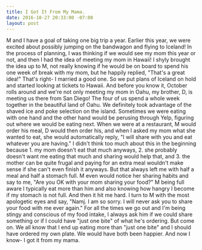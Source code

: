 ```yaml
---
title: I Got It From My Mama.
date: 2016-10-27 20:33:00 -07:00
layout: post
---
```


M and I have a goal of taking one big trip a year. Earlier this year, we were excited about possibly jumping on the bandwagon and flying to Iceland! In the process of planning, I was thinking if we would see my mom this year or not, and then I had the idea of meeting my mom in Hawaii! I shyly brought the idea up to M, not really knowing if he would be on board to spend his one week of break with my mom, but he happily replied, "That's a great idea!" That's right- I married a good one.
So we put plans of Iceland on hold and started looking at tickets to Hawaii. And before you know it, October rolls around and we're not only meeting my mom in Oahu, my brother, D, is meeting us there from San Diego! The four of us spend a whole week together in the beautiful land of Oahu.
We definitely took advantage of the shaved ice and poke selection on the island. Sometimes we were eating with one hand and the other hand would be perusing through Yelp, figuring out where we would be eating next. When we were at a restaurant, M would order his meal, D would then order his, and when I asked my mom what she wanted to eat, she would automatically reply, "I will share with you and eat whatever you are having." I didn't think too much about this in the beginning because 1. my mom doesn't eat that much anyways, 2. she probably doesn't want me eating that much and sharing would help that, and 3. the mother can be quite frugal and paying for an extra meal wouldn't make sense if she can't even finish it anyways. But that always left me with half a meal and half a stomach full. M even would notice her sharing habits and say to me, "Are you OK with your mom sharing your food?" M being full aware I typically eat more than him and also knowing how hangry I become if my stomach is not full. 
And then it hit me hard. I turn to M with the most apologetic eyes and say, "Namj. I am so sorry. I will never ask you to share your food with me ever again." For all the times we go out and I'm being stingy and conscious of my food intake, I always ask him if we could share something or if I could have "just one bite" of what he's ordering. But come on. We all know that I end up eating more than "just one bite" and I should have ordered my own plate. We would have both been happier. And now I know- I got it from my mama. 